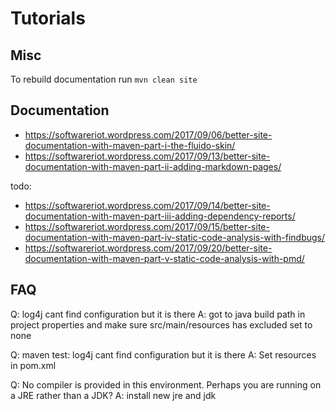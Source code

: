 # Tutorials

## Misc

To rebuild documentation run `mvn clean site`

## Documentation

- https://softwareriot.wordpress.com/2017/09/06/better-site-documentation-with-maven-part-i-the-fluido-skin/
- https://softwareriot.wordpress.com/2017/09/13/better-site-documentation-with-maven-part-ii-adding-markdown-pages/

todo:

- https://softwareriot.wordpress.com/2017/09/14/better-site-documentation-with-maven-part-iii-adding-dependency-reports/
- https://softwareriot.wordpress.com/2017/09/15/better-site-documentation-with-maven-part-iv-static-code-analysis-with-findbugs/
- https://softwareriot.wordpress.com/2017/09/20/better-site-documentation-with-maven-part-v-static-code-analysis-with-pmd/

## FAQ
Q: log4j cant find configuration but it is there
A: got to java build path in project properties and make sure src/main/resources has excluded set to none

Q: maven test: log4j cant find configuration but it is there
A: Set resources in pom.xml

Q: No compiler is provided in this environment. Perhaps you are running on a JRE rather than a JDK?
A: install new jre and jdk